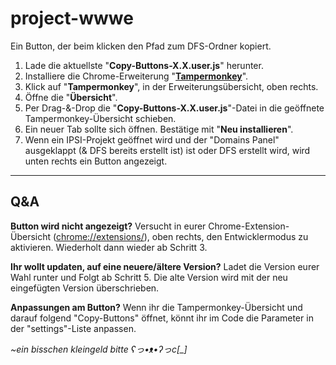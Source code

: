 # project-wwwe
Ein Button, der beim klicken den Pfad zum DFS-Ordner kopiert.

1. Lade die aktuellste "**Copy-Buttons-X.X.user.js**" herunter.
2. Installiere die Chrome-Erweiterung "**[Tampermonkey](https://chromewebstore.google.com/detail/tampermonkey/dhdgffkkebhmkfjojejmpbldmpobfkfo?hl=de)**".
3. Klick auf "**Tampermonkey**", in der Erweiterungsübersicht, oben rechts.
4. Öffne die "**Übersicht**".
5. Per Drag-&-Drop die "**Copy-Buttons-X.X.user.js**"-Datei in die geöffnete Tampermonkey-Übersicht schieben.
6. Ein neuer Tab sollte sich öffnen. Bestätige mit "**Neu installieren**".
7. Wenn ein IPSI-Projekt geöffnet wird und der "Domains Panel" ausgeklappt (& DFS bereits erstellt ist) ist oder DFS erstellt wird, wird unten rechts ein Button angezeigt.

----

## Q&A

**Button wird nicht angezeigt?**
Versucht in eurer Chrome-Extension-Übersicht ([chrome://extensions/](chrome://extensions/)), oben rechts, den Entwicklermodus zu aktivieren. Wiederholt dann wieder ab Schritt 3.

**Ihr wollt updaten, auf eine neuere/ältere Version?**
Ladet die Version eurer Wahl runter und Folgt ab Schritt 5. Die alte Version wird mit der neu eingefügten Version überschrieben.

**Anpassungen am Button?**
Wenn ihr die Tampermonkey-Übersicht und darauf folgend "Copy-Buttons" öffnet, könnt ihr im Code die Parameter in der "settings"-Liste anpassen.

*~ein bisschen kleingeld bitte ʕっ•ᴥ•ʔっc[_]*
